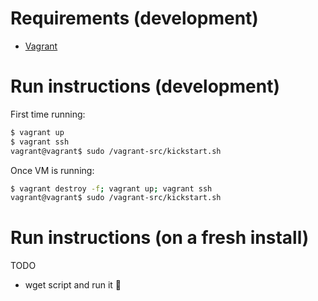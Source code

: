# Requirements (development)

- [Vagrant](https://www.vagrantup.com/)

# Run instructions (development)

First time running:

```bash
$ vagrant up
$ vagrant ssh
vagrant@vagrant$ sudo /vagrant-src/kickstart.sh
```

Once VM is running:

```bash
$ vagrant destroy -f; vagrant up; vagrant ssh
vagrant@vagrant$ sudo /vagrant-src/kickstart.sh
```

# Run instructions (on a fresh install)

TODO

- wget script and run it :shrug:
